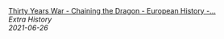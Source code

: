 <!--2024-07-21 00:21:39-->
<div class="yb">
  <a class="nodecor" href="/index.html?istoriya/thirty_years_war_-_chaining_the_dragon_-_european_history_-_extra_history_-_part_5">
    <img class="preview" data-videoid="8uZKnlwYA3M" src="https://i.ytimg.com/vi/8uZKnlwYA3M/hqdefault.jpg" align="middle" alt="">
  </a>
  <div class="inlbl text">
    <a class="nodecor" href="/index.html?istoriya/thirty_years_war_-_chaining_the_dragon_-_european_history_-_extra_history_-_part_5">Thirty Years War - Chaining the Dragon - European History -...</a><br>
    <i class="smaller2">Extra History</i><br>
    <i class="smaller3">2021-06-26</i>
  </div>
</div>

